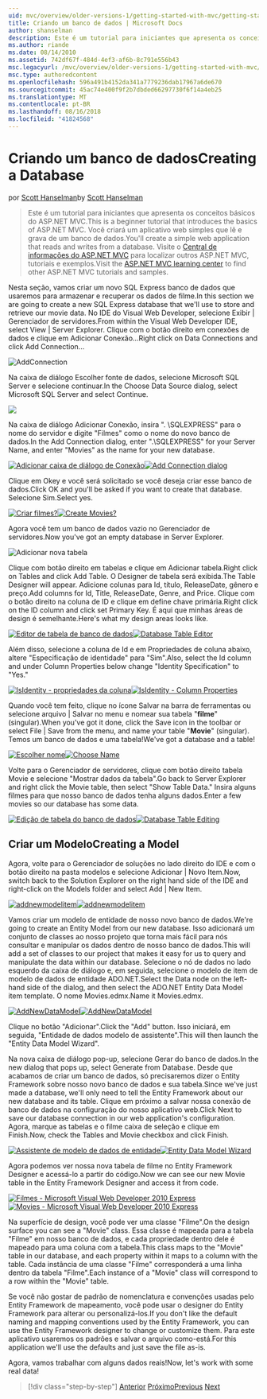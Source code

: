 ```yaml
---
uid: mvc/overview/older-versions-1/getting-started-with-mvc/getting-started-with-mvc-part4
title: Criando um banco de dados | Microsoft Docs
author: shanselman
description: Este é um tutorial para iniciantes que apresenta os conceitos básicos do ASP.NET MVC. Crie um aplicativo web simples que lê e grava de um banco de dados.
ms.author: riande
ms.date: 08/14/2010
ms.assetid: 742df67f-484d-4ef3-af6b-8c791e556b43
msc.legacyurl: /mvc/overview/older-versions-1/getting-started-with-mvc/getting-started-with-mvc-part4
msc.type: authoredcontent
ms.openlocfilehash: 596a491b4152da341a7779236dab17967a6de670
ms.sourcegitcommit: 45ac74e400f9f2b7dbded66297730f6f14a4eb25
ms.translationtype: MT
ms.contentlocale: pt-BR
ms.lasthandoff: 08/16/2018
ms.locfileid: "41824568"
---
```

<a name="creating-a-database"></a><span data-ttu-id="997af-104">Criando um banco de dados</span><span class="sxs-lookup"><span data-stu-id="997af-104">Creating a Database</span></span>
====================
<span data-ttu-id="997af-105">por [Scott Hanselman](https://github.com/shanselman)</span><span class="sxs-lookup"><span data-stu-id="997af-105">by [Scott Hanselman](https://github.com/shanselman)</span></span>

> <span data-ttu-id="997af-106">Este é um tutorial para iniciantes que apresenta os conceitos básicos do ASP.NET MVC.</span><span class="sxs-lookup"><span data-stu-id="997af-106">This is a beginner tutorial that introduces the basics of ASP.NET MVC.</span></span> <span data-ttu-id="997af-107">Você criará um aplicativo web simples que lê e grava de um banco de dados.</span><span class="sxs-lookup"><span data-stu-id="997af-107">You'll create a simple web application that reads and writes from a database.</span></span> <span data-ttu-id="997af-108">Visite o [Central de informações do ASP.NET MVC](../../../index.md) para localizar outros ASP.NET MVC, tutoriais e exemplos.</span><span class="sxs-lookup"><span data-stu-id="997af-108">Visit the [ASP.NET MVC learning center](../../../index.md) to find other ASP.NET MVC tutorials and samples.</span></span>


<span data-ttu-id="997af-109">Nesta seção, vamos criar um novo SQL Express banco de dados que usaremos para armazenar e recuperar os dados de filme.</span><span class="sxs-lookup"><span data-stu-id="997af-109">In this section we are going to create a new SQL Express database that we'll use to store and retrieve our movie data.</span></span> <span data-ttu-id="997af-110">No IDE do Visual Web Developer, selecione Exibir | Gerenciador de servidores.</span><span class="sxs-lookup"><span data-stu-id="997af-110">From within the Visual Web Developer IDE, select View | Server Explorer.</span></span> <span data-ttu-id="997af-111">Clique com o botão direito em conexões de dados e clique em Adicionar Conexão...</span><span class="sxs-lookup"><span data-stu-id="997af-111">Right click on Data Connections and click Add Connection...</span></span>

![AddConnection](getting-started-with-mvc-part4/_static/image1.png)

<span data-ttu-id="997af-113">Na caixa de diálogo Escolher fonte de dados, selecione Microsoft SQL Server e selecione continuar.</span><span class="sxs-lookup"><span data-stu-id="997af-113">In the Choose Data Source dialog, select Microsoft SQL Server and select Continue.</span></span>

![](getting-started-with-mvc-part4/_static/image2.png)

<span data-ttu-id="997af-114">Na caixa de diálogo Adicionar Conexão, insira ". \SQLEXPRESS" para o nome do servidor e digite "Filmes" como o nome do novo banco de dados.</span><span class="sxs-lookup"><span data-stu-id="997af-114">In the Add Connection dialog, enter ".\SQLEXPRESS" for your Server Name, and enter "Movies" as the name for your new database.</span></span>

<span data-ttu-id="997af-115">[![Adicionar caixa de diálogo de Conexão](getting-started-with-mvc-part4/_static/image4.png)](getting-started-with-mvc-part4/_static/image3.png)</span><span class="sxs-lookup"><span data-stu-id="997af-115">[![Add Connection dialog](getting-started-with-mvc-part4/_static/image4.png)](getting-started-with-mvc-part4/_static/image3.png)</span></span>

<span data-ttu-id="997af-116">Clique em Okey e você será solicitado se você deseja criar esse banco de dados.</span><span class="sxs-lookup"><span data-stu-id="997af-116">Click OK and you'll be asked if you want to create that database.</span></span> <span data-ttu-id="997af-117">Selecione Sim.</span><span class="sxs-lookup"><span data-stu-id="997af-117">Select yes.</span></span>

<span data-ttu-id="997af-118">[![Criar filmes?](getting-started-with-mvc-part4/_static/image6.png)](getting-started-with-mvc-part4/_static/image5.png)</span><span class="sxs-lookup"><span data-stu-id="997af-118">[![Create Movies?](getting-started-with-mvc-part4/_static/image6.png)](getting-started-with-mvc-part4/_static/image5.png)</span></span>

<span data-ttu-id="997af-119">Agora você tem um banco de dados vazio no Gerenciador de servidores.</span><span class="sxs-lookup"><span data-stu-id="997af-119">Now you've got an empty database in Server Explorer.</span></span>

![Adicionar nova tabela](getting-started-with-mvc-part4/_static/image7.png)

<span data-ttu-id="997af-121">Clique com botão direito em tabelas e clique em Adicionar tabela.</span><span class="sxs-lookup"><span data-stu-id="997af-121">Right click on Tables and click Add Table.</span></span> <span data-ttu-id="997af-122">O Designer de tabela será exibida.</span><span class="sxs-lookup"><span data-stu-id="997af-122">The Table Designer will appear.</span></span> <span data-ttu-id="997af-123">Adicione colunas para Id, título, ReleaseDate, gênero e preço.</span><span class="sxs-lookup"><span data-stu-id="997af-123">Add columns for Id, Title, ReleaseDate, Genre, and Price.</span></span> <span data-ttu-id="997af-124">Clique com o botão direito na coluna de ID e clique em define chave primária.</span><span class="sxs-lookup"><span data-stu-id="997af-124">Right click on the ID column and click set Primary Key.</span></span> <span data-ttu-id="997af-125">É aqui que minhas áreas de design é semelhante.</span><span class="sxs-lookup"><span data-stu-id="997af-125">Here's what my design areas looks like.</span></span>

<span data-ttu-id="997af-126">[![Editor de tabela de banco de dados](getting-started-with-mvc-part4/_static/image9.png)](getting-started-with-mvc-part4/_static/image8.png)</span><span class="sxs-lookup"><span data-stu-id="997af-126">[![Database Table Editor](getting-started-with-mvc-part4/_static/image9.png)](getting-started-with-mvc-part4/_static/image8.png)</span></span>

<span data-ttu-id="997af-127">Além disso, selecione a coluna de Id e em Propriedades de coluna abaixo, altere "Especificação de identidade" para "Sim".</span><span class="sxs-lookup"><span data-stu-id="997af-127">Also, select the Id column and under Column Properties below change "Identity Specification" to "Yes."</span></span>

<span data-ttu-id="997af-128">[![IsIdentity - propriedades da coluna](getting-started-with-mvc-part4/_static/image11.png)](getting-started-with-mvc-part4/_static/image10.png)</span><span class="sxs-lookup"><span data-stu-id="997af-128">[![IsIdentity - Column Properties](getting-started-with-mvc-part4/_static/image11.png)](getting-started-with-mvc-part4/_static/image10.png)</span></span>

<span data-ttu-id="997af-129">Quando você tem feito, clique no ícone Salvar na barra de ferramentas ou selecione arquivo | Salvar no menu e nomear sua tabela "**filme**" (singular).</span><span class="sxs-lookup"><span data-stu-id="997af-129">When you've got it done, click the Save icon in the toolbar or select File | Save from the menu, and name your table "**Movie**" (singular).</span></span> <span data-ttu-id="997af-130">Temos um banco de dados e uma tabela!</span><span class="sxs-lookup"><span data-stu-id="997af-130">We've got a database and a table!</span></span>

<span data-ttu-id="997af-131">[![Escolher nome](getting-started-with-mvc-part4/_static/image13.png)](getting-started-with-mvc-part4/_static/image12.png)</span><span class="sxs-lookup"><span data-stu-id="997af-131">[![Choose Name](getting-started-with-mvc-part4/_static/image13.png)](getting-started-with-mvc-part4/_static/image12.png)</span></span>

<span data-ttu-id="997af-132">Volte para o Gerenciador de servidores, clique com botão direito tabela Movie e selecione "Mostrar dados da tabela".</span><span class="sxs-lookup"><span data-stu-id="997af-132">Go back to Server Explorer and right click the Movie table, then select "Show Table Data."</span></span> <span data-ttu-id="997af-133">Insira alguns filmes para que nosso banco de dados tenha alguns dados.</span><span class="sxs-lookup"><span data-stu-id="997af-133">Enter a few movies so our database has some data.</span></span>

<span data-ttu-id="997af-134">[![Edição de tabela do banco de dados](getting-started-with-mvc-part4/_static/image15.png)](getting-started-with-mvc-part4/_static/image14.png)</span><span class="sxs-lookup"><span data-stu-id="997af-134">[![Database Table Editing](getting-started-with-mvc-part4/_static/image15.png)](getting-started-with-mvc-part4/_static/image14.png)</span></span>

## <a name="creating-a-model"></a><span data-ttu-id="997af-135">Criar um Modelo</span><span class="sxs-lookup"><span data-stu-id="997af-135">Creating a Model</span></span>

<span data-ttu-id="997af-136">Agora, volte para o Gerenciador de soluções no lado direito do IDE e com o botão direito na pasta modelos e selecione Adicionar | Novo Item.</span><span class="sxs-lookup"><span data-stu-id="997af-136">Now, switch back to the Solution Explorer on the right hand side of the IDE and right-click on the Models folder and select Add | New Item.</span></span>

<span data-ttu-id="997af-137">[![addnewmodelitem](getting-started-with-mvc-part4/_static/image17.png)](getting-started-with-mvc-part4/_static/image16.png)</span><span class="sxs-lookup"><span data-stu-id="997af-137">[![addnewmodelitem](getting-started-with-mvc-part4/_static/image17.png)](getting-started-with-mvc-part4/_static/image16.png)</span></span>

<span data-ttu-id="997af-138">Vamos criar um modelo de entidade de nosso novo banco de dados.</span><span class="sxs-lookup"><span data-stu-id="997af-138">We're going to create an Entity Model from our new database.</span></span> <span data-ttu-id="997af-139">Isso adicionará um conjunto de classes ao nosso projeto que torna mais fácil para nós consultar e manipular os dados dentro de nosso banco de dados.</span><span class="sxs-lookup"><span data-stu-id="997af-139">This will add a set of classes to our project that makes it easy for us to query and manipulate the data within our database.</span></span> <span data-ttu-id="997af-140">Selecione o nó de dados no lado esquerdo da caixa de diálogo e, em seguida, selecione o modelo de item de modelo de dados de entidade ADO.NET.</span><span class="sxs-lookup"><span data-stu-id="997af-140">Select the Data node on the left-hand side of the dialog, and then select the ADO.NET Entity Data Model item template.</span></span> <span data-ttu-id="997af-141">O nome Movies.edmx.</span><span class="sxs-lookup"><span data-stu-id="997af-141">Name it Movies.edmx.</span></span>

<span data-ttu-id="997af-142">[![AddNewDataModel](getting-started-with-mvc-part4/_static/image19.png)](getting-started-with-mvc-part4/_static/image18.png)</span><span class="sxs-lookup"><span data-stu-id="997af-142">[![AddNewDataModel](getting-started-with-mvc-part4/_static/image19.png)](getting-started-with-mvc-part4/_static/image18.png)</span></span>

<span data-ttu-id="997af-143">Clique no botão "Adicionar".</span><span class="sxs-lookup"><span data-stu-id="997af-143">Click the "Add" button.</span></span> <span data-ttu-id="997af-144">Isso iniciará, em seguida, "Entidade de dados modelo de assistente".</span><span class="sxs-lookup"><span data-stu-id="997af-144">This will then launch the "Entity Data Model Wizard".</span></span>

<span data-ttu-id="997af-145">Na nova caixa de diálogo pop-up, selecione Gerar do banco de dados.</span><span class="sxs-lookup"><span data-stu-id="997af-145">In the new dialog that pops up, select Generate from Database.</span></span> <span data-ttu-id="997af-146">Desde que acabamos de criar um banco de dados, só precisaremos dizer o Entity Framework sobre nosso novo banco de dados e sua tabela.</span><span class="sxs-lookup"><span data-stu-id="997af-146">Since we've just made a database, we'll only need to tell the Entity Framework about our new database and its table.</span></span> <span data-ttu-id="997af-147">Clique em próximo a salvar nossa conexão de banco de dados na configuração do nosso aplicativo web.</span><span class="sxs-lookup"><span data-stu-id="997af-147">Click Next to save our database connection in our web application's configuration.</span></span> <span data-ttu-id="997af-148">Agora, marque as tabelas e o filme caixa de seleção e clique em Finish.</span><span class="sxs-lookup"><span data-stu-id="997af-148">Now, check the Tables and Movie checkbox and click Finish.</span></span>

<span data-ttu-id="997af-149">[![Assistente de modelo de dados de entidade](getting-started-with-mvc-part4/_static/image21.png)](getting-started-with-mvc-part4/_static/image20.png)</span><span class="sxs-lookup"><span data-stu-id="997af-149">[![Entity Data Model Wizard](getting-started-with-mvc-part4/_static/image21.png)](getting-started-with-mvc-part4/_static/image20.png)</span></span>

<span data-ttu-id="997af-150">Agora podemos ver nossa nova tabela de filme no Entity Framework Designer e acessá-lo a partir do código.</span><span class="sxs-lookup"><span data-stu-id="997af-150">Now we can see our new Movie table in the Entity Framework Designer and access it from code.</span></span>

<span data-ttu-id="997af-151">[![Filmes - Microsoft Visual Web Developer 2010 Express](getting-started-with-mvc-part4/_static/image23.png)](getting-started-with-mvc-part4/_static/image22.png)</span><span class="sxs-lookup"><span data-stu-id="997af-151">[![Movies - Microsoft Visual Web Developer 2010 Express](getting-started-with-mvc-part4/_static/image23.png)](getting-started-with-mvc-part4/_static/image22.png)</span></span>

<span data-ttu-id="997af-152">Na superfície de design, você pode ver uma classe "Filme".</span><span class="sxs-lookup"><span data-stu-id="997af-152">On the design surface you can see a "Movie" class.</span></span> <span data-ttu-id="997af-153">Essa classe é mapeada para a tabela "Filme" em nosso banco de dados, e cada propriedade dentro dele é mapeado para uma coluna com a tabela.</span><span class="sxs-lookup"><span data-stu-id="997af-153">This class maps to the "Movie" table in our database, and each property within it maps to a column with the table.</span></span> <span data-ttu-id="997af-154">Cada instância de uma classe "Filme" corresponderá a uma linha dentro da tabela "Filme".</span><span class="sxs-lookup"><span data-stu-id="997af-154">Each instance of a "Movie" class will correspond to a row within the "Movie" table.</span></span>

<span data-ttu-id="997af-155">Se você não gostar de padrão de nomenclatura e convenções usadas pelo Entity Framework de mapeamento, você pode usar o designer do Entity Framework para alterar ou personalizá-los.</span><span class="sxs-lookup"><span data-stu-id="997af-155">If you don't like the default naming and mapping conventions used by the Entity Framework, you can use the Entity Framework designer to change or customize them.</span></span> <span data-ttu-id="997af-156">Para este aplicativo usaremos os padrões e salvar o arquivo como-está.</span><span class="sxs-lookup"><span data-stu-id="997af-156">For this application we'll use the defaults and just save the file as-is.</span></span>

<span data-ttu-id="997af-157">Agora, vamos trabalhar com alguns dados reais!</span><span class="sxs-lookup"><span data-stu-id="997af-157">Now, let's work with some real data!</span></span>

> [!div class="step-by-step"]
> <span data-ttu-id="997af-158">[Anterior](getting-started-with-mvc-part3.md)
> [Próximo](getting-started-with-mvc-part5.md)</span><span class="sxs-lookup"><span data-stu-id="997af-158">[Previous](getting-started-with-mvc-part3.md)
[Next](getting-started-with-mvc-part5.md)</span></span>
